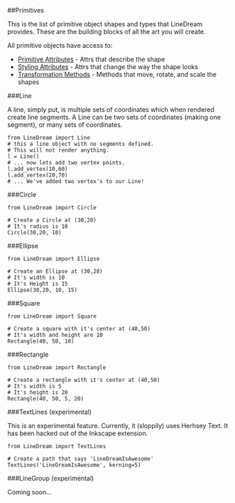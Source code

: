 ##Primitives

This is the list of primitive object shapes and types that LineDream provides. These are the building blocks of all the art you will create.

All primitive objects have access to:

* [Primitive Attributes](#PrimitivesAttributes) - Attrs that describe the shape
* [Styling Attributes](#StylingAttributes) - Attrs that change the way the shape looks
* [Transformation Methods](#TransformationMethods) - Methods that move, rotate, and scale the shapes


###Line

A line, simply put, is multiple sets of coordinates which when rendered create line segments. A Line can be two sets of coordinates (making one segment), or many sets of coordinates.


    from LineDream import Line
    # this a line object with no segments defined.
    # This will not render anything.
    l = Line()
    # ... now lets add two vertex points.
    l.add_vertex(10,60)
    l.add_vertex(20,70)
    # ... We've added two vertex's to our Line!

###Circle


    from LineDream import Circle

    # Create a Circle at (30,20)
    # It's radius is 10
    Circle(30,20, 10)

###Ellipse


    from LineDream import Ellipse

    # Create an Ellipse at (30,20)
    # It's width is 10
    # It's Height is 15
    Ellipse(30,20, 10, 15)

###Square


    from LineDream import Square

    # Create a square with it's center at (40,50)
    # It's width and height are 10
    Rectangle(40, 50, 10)


###Rectangle


    from LineDream import Rectangle

    # Create a rectangle with it's center at (40,50)
    # It's width is 5
    # It's height is 20
    Rectangle(40, 50, 5, 20)

###TextLines (experimental)


This is an experimental feature. Currently, it (sloppily) uses Herhsey Text.
It has been hacked out of the Inkscape extension.

    from LineDream import TextLines

    # Create a path that says 'LineDreamIsAwesome'
    TextLines('LineDreamIsAwesome', kerning=5)

###LineGroup (experimental)

Coming soon...